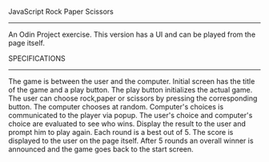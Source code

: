 JavaScript Rock Paper Scissors
******************************

An Odin Project exercise. This version has a UI and can be played from the page itself.
            
            
SPECIFICATIONS
**************
The game is between the user and the computer.
Initial screen has the title of the game and a play button.
The play button initializes the actual game.
The user can choose rock,paper or scissors by pressing the corresponding button.
The computer chooses at random.
Computer's choices is communicated to the player via popup.
The user's choice and computer's choice are evaluated to see who wins.
Display the result to the user and prompt him to play again.
Each round is a best out of 5.
The score is displayed to the user on the page itself.
After 5 rounds an overall winner is announced and the game goes back to the start screen.